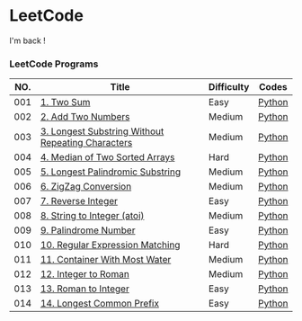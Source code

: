# LeetCode
I'm back !
### LeetCode Programs

| NO. | Title | Difficulty | Codes |
| --- | ----- | ---------- | ----- |
| 001 | [1. Two Sum](https://leetcode.com/problems/two-sum/) | Easy | [Python](./Algorithms/Python/001.two-sum.py) |
| 002 | [2. Add Two Numbers](https://leetcode.com/problems/add-two-numbers/) | Medium | [Python](./Algorithms/Python/002.add-two-numbers.py) |
| 003 | [3. Longest Substring Without Repeating Characters](https://leetcode.com/problems/longest-substring-without-repeating-characters/) | Medium | [Python](./Algorithms/Python/003.longest-substring-without-repeating-characters.py) |
| 004 | [4. Median of Two Sorted Arrays](https://leetcode.com/problems/median-of-two-sorted-arrays/) | Hard | [Python](./Algorithms/Python/004.median-of-two-sorted-arrays.py) |
| 005 | [5. Longest Palindromic Substring](https://leetcode.com/problems/longest-palindromic-substring/) | Medium | [Python](./Algorithms/Python/005.longest-palindromic-substring.py) |
| 006 | [6. ZigZag Conversion](https://leetcode.com/problems/zigzag-conversion/) | Medium | [Python](./Algorithms/Python/006.zigzag-conversion.py) |
| 007 | [7. Reverse Integer](https://leetcode.com/problems/reverse-integer/) | Easy | [Python](./Algorithms/Python/007.reverse-integer.py) |
| 008 | [8. String to Integer (atoi)](https://leetcode.com/problems/string-to-integer-atoi/) | Medium | [Python](./Algorithms/Python/008.string-to-integer-atoi.py) |
| 009 | [9. Palindrome Number](https://leetcode.com/problems/palindrome-number/) | Easy | [Python](./Algorithms/Python/009.palindrome-number.py) |
| 010 | [10. Regular Expression Matching](https://leetcode.com/problems/regular-expression-matching/) | Hard | [Python](./Algorithms/Python/010.regular-expression-matching.py) |
| 011 | [11. Container With Most Water](https://leetcode.com/problems/container-with-most-water/) | Medium | [Python](./Algorithms/Python/011.container-with-most-water.py) |
| 012 | [12. Integer to Roman](https://leetcode.com/problems/integer-to-roman/) | Medium | [Python](./Algorithms/Python/012.integer-to-roman.py) |
| 013 | [13. Roman to Integer](https://leetcode.com/problems/roman-to-integer/) | Easy | [Python](./Algorithms/Python/013.roman-to-integer.py) |
| 014 | [14. Longest Common Prefix](https://leetcode.com/problems/longest-common-prefix/) | Easy | [Python](./Algorithms/Python/014.longest-common-prefix.py) |
